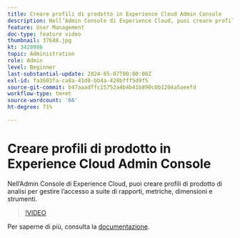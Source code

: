 ```yaml
---
title: Creare profili di prodotto in Experience Cloud Admin Console
description: Nell’Admin Console di Experience Cloud, puoi creare profili di prodotto di analisi per gestire l’accesso a suite di rapporti, metriche, dimensioni e strumenti.
feature: User Management
doc-type: feature video
thumbnail: 37648.jpg
kt: 3428986
topic: Administration
role: Admin
level: Beginner
last-substantial-update: 2024-05-07T00:00:00Z
exl-id: fa3603fa-ca8a-41d0-bb4a-428bfff5d9f5
source-git-commit: b47aaadffc15752a4b4b41b890c0b1204a5aeefd
workflow-type: tm+mt
source-wordcount: '66'
ht-degree: 71%

---
```


# Creare profili di prodotto in Experience Cloud Admin Console

Nell’Admin Console di Experience Cloud, puoi creare profili di prodotto di analisi per gestire l’accesso a suite di rapporti, metriche, dimensioni e strumenti.

>[!VIDEO](https://video.tv.adobe.com/v/3428986/?learn=on)

Per saperne di più, consulta la [documentazione](https://experienceleague.adobe.com/en/docs/analytics/admin/admin-console/permissions/product-profile).

